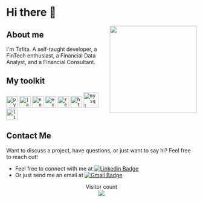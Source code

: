 # Hi there :wave:

<img align='right' src="https://media.giphy.com/media/H1jSPXCJmo8AZi3gdP/giphy.gif" width="230">

## About me

<link rel="stylesheet" href="https://cdn.jsdelivr.net/gh/devicons/devicon@v2.15.1/devicon.min.css">
          
I'm Tafita. A self-taught developer, a FinTech enthusiast, a Financial Data Analyst, and a Financial Consultant.

## My toolkit
<code><img height="30" alt="python" src="https://cdn.jsdelivr.net/gh/devicons/devicon/icons/python/python-original.svg"></code>
<code><img height="30" alt="javascript" src="https://cdn.jsdelivr.net/gh/devicons/devicon/icons/javascript/javascript-plain.svg"></code>
<code><img height="30" alt="nodejs" src="https://cdn.jsdelivr.net/gh/devicons/devicon/icons/nodejs/nodejs-original-wordmark.svg"></code>
<code><img height="30" alt="express" src="https://cdn.jsdelivr.net/gh/devicons/devicon/icons/express/express-original.svg"></code>
<code><img height="30" alt="react" src="https://cdn.jsdelivr.net/gh/devicons/devicon/icons/react/react-original.svg"></code>
<code><img height="30" alt="html" src="https://cdn.jsdelivr.net/gh/devicons/devicon/icons/html5/html5-original-wordmark.svg"></code>
<code><img height="40" alt="mysql" src="https://cdn.jsdelivr.net/gh/devicons/devicon/icons/mysql/mysql-original-wordmark.svg"></code>
<code><img height="30" alt="linux" src="https://cdn.jsdelivr.net/gh/devicons/devicon/icons/linux/linux-original.svg"></code>

## Contact Me
Want to discuss a project, have questions, or just want to say hi? Feel free to reach out!
- Feel free to connect with me at [![Linkedin Badge](https://img.shields.io/badge/-Tafita_Rakotondrafara-blue?style=flat-square&logo=Linkedin&logoColor=white&link=https://www.linkedin.com/in/tafita-rakotondrafara/)](https://www.linkedin.com/in/tafita-rakotondrafara) 
- Or just send me an email at [![Gmail Badge](https://img.shields.io/badge/-tafitantsoa.rakotondrafara-c14438?style=flat-square&logo=Gmail&logoColor=white&link=mailto:tafitantsoa.rakotondrafara@gmail.com)](mailto:tafitantsoa.rakotondrafara@gmail.com)

<p align="center"> 
  Visitor count<br>
  <img src="https://profile-counter.glitch.me/t4fita/count.svg" />
</p>
